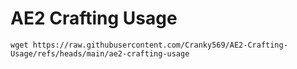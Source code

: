 # AE2 Crafting Usage

```
wget https://raw.githubusercontent.com/Cranky569/AE2-Crafting-Usage/refs/heads/main/ae2-crafting-usage
```
